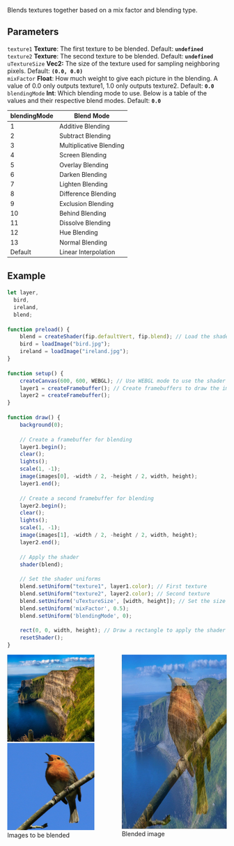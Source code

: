 Blends textures together based on a mix factor and blending type.

## Parameters
`texture1` **Texture**: The first texture to be blended. Default: **`undefined`**
<br>
`texture2` **Texture**: The second texture to be blended. Default: **`undefined`**
<br>
`uTextureSize` **Vec2:** The size of the texture used for sampling neighboring pixels. Default: **`(0.0, 0.0)`**
<br>
`mixFactor` **Float**: How much weight to give each picture in the blending. A value of 0.0 only outputs texture1, 1.0 only outputs texture2. Default: **`0.0`**
<br>
`blendingMode` **Int**: Which blending mode to use. Below is a table of the values and their respective blend modes. Default: **`0.0`**

| blendingMode  | Blend Mode                  |
|---------------|-----------------------------|
| 1             | Additive Blending           |
| 2             | Subtract Blending           |
| 3             | Multiplicative Blending     |
| 4             | Screen Blending             |
| 5             | Overlay Blending            |
| 6             | Darken Blending             |
| 7             | Lighten Blending            |
| 8             | Difference Blending         |
| 9             | Exclusion Blending          |
| 10            | Behind Blending             |
| 11            | Dissolve Blending           |
| 12            | Hue Blending                |
| 13            | Normal Blending             |
| Default       | Linear Interpolation        |

## Example
```javascript
let layer,
  bird,
  ireland,
  blend;

function preload() {
    blend = createShader(fip.defaultVert, fip.blend); // Load the shader
    bird = loadImage("bird.jpg");
    ireland = loadImage("ireland.jpg");
}

function setup() {
    createCanvas(600, 600, WEBGL); // Use WEBGL mode to use the shader
    layer1 = createFramebuffer(); // Create framebuffers to draw the image onto (faster p5.js version of createGraphics())
    layer2 = createFramebuffer(); 
}
  
function draw() {
    background(0);
    
    // Create a framebuffer for blending
    layer1.begin();
    clear();
    lights();
    scale(1, -1);
    image(images[0], -width / 2, -height / 2, width, height);
    layer1.end();
    
    // Create a second framebuffer for blending
    layer2.begin();
    clear();
    lights();
    scale(1, -1);
    image(images[1], -width / 2, -height / 2, width, height);
    layer2.end();
    
    // Apply the shader
    shader(blend);
    
    // Set the shader uniforms
    blend.setUniform("texture1", layer1.color); // First texture
    blend.setUniform("texture2", layer2.color); // Second texture
    blend.setUniform('uTextureSize', [width, height]); // Set the size of the texture used
    blend.setUniform('mixFactor', 0.5);
    blend.setUniform('blendingMode', 0);

    rect(0, 0, width, height); // Draw a rectangle to apply the shader to
    resetShader(); 
}
```

<div style="display: flex;">
    <div style="margin-right: 20px">
        <img width="200" height="200" src="./images/irelandBefore.jpg">
        <img width="200" height="200" src="./images/bird.jpg">
        <figcaption>Images to be blended</figcaption>
    </div>
    <div>
        <img width="400" height="400" src="./images/irelandBlend.jpg">
        <figcaption>Blended image</figcaption>
    </div>
</div>